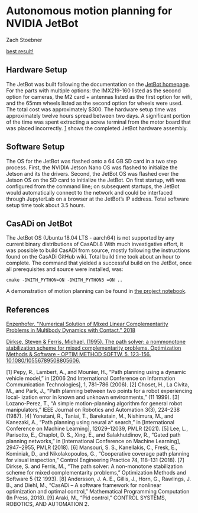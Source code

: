 # Autonomous motion planning for NVIDIA JetBot

Zach Stoebner

[best result!](/assets/nonlinear.mp4)

## Hardware Setup

The JetBot was built following the documentation on the [JetBot homepage](https://jetbot.org/master/index.html). For the parts with multiple options: the IMX219-160 listed as the second option for cameras, the M2 card + antennas listed as the first option for wifi, and the 65mm wheels listed as the second option for wheels were used. The total cost was approximately $300. The hardware setup time was approximately twelve hours spread between two days. A significant portion of the time was spent extracting a screw terminal from the motor board that was placed incorrectly. [1](/assets/fig1.jpg) shows the completed JetBot hardware assembly.

## Software Setup

The OS for the JetBot was flashed onto a 64 GB SD card in a two step process. First, the NVIDIA Jetson Nano OS was flashed to initialize the Jetson and its the drivers. Second, the JetBot OS was flashed over the Jetson OS on the SD card to initialize the JetBot. On first startup, wifi was configured from the command line; on subsequent startups, the JetBot would automatically connect to the network and could be interfaced through JupyterLab on a browser at the JetBot’s IP address. Total software setup time took about 3.5 hours.

## CasADi on JetBot

The JetBot OS (Ubuntu 18.04 LTS - aarch64) is not supported by any current binary distributions of CasADi.8  With much investigative effort, it was possible to build CasADi from source, mostly following the instructions found on the CasADi GitHub wiki. Total build time took about an hour to complete. The command that yielded a successful build on the JetBot, once all prerequisites and source were installed, was:

```
cmake -DWITH_PYTHON=ON -DWITH_PYTHON3 =ON ..
```

A demonstration of motion planning can be found in [the project notebook](https://github.com/zstoebs/jetbot_motionplanning/blob/main/nonvisual_pathplanning.ipynb). 

## References

[Enzenhofer. "Numerical Solution of Mixed Linear Complementarity Problems in Multibody Dynamics with Contact." 2018](https://www.google.com/url?sa=t&rct=j&q=&esrc=s&source=web&cd=&ved=2ahUKEwjszOvY_rH0AhU9CjQIHQFBAx0QFnoECAMQAQ&url=https%3A%2F%2Fescholarship.mcgill.ca%2Fdownloads%2F2z10ws808&usg=AOvVaw3x3QL54b3sOErLRdSzTeO5)

[Dirkse, Steven & Ferris, Michael. (1995). The path solver: a nommonotone stabilization scheme for mixed complementarity problems. Optimization Methods & Software - OPTIM METHOD SOFTW. 5. 123-156. 10.1080/10556789508805606.](https://www.researchgate.net/publication/250889964_The_path_solver_a_nommonotone_stabilization_scheme_for_mixed_complementarity_problems)

[1] Pepy, R., Lambert, A., and Mounier, H., “Path planning using a dynamic vehicle model,” in [2006 2nd International Conference on Information Communication Technologies], 1, 781–786 (2006).
[2] Choset, H., La Civita, M., and Park, J., “Path planning between two points for a robot experiencing local- ization error in known and unknown environments,” (11 1999).
[3] Lozano-Perez, T., “A simple motion-planning algorithm for general robot manipulators,” IEEE Journal on Robotics and Automation 3(3), 224–238 (1987).
[4] Yonetani, R., Taniai, T., Barekatain, M., Nishimura, M., and Kanezaki, A., “Path planning using neural a* search,” in [International Conference on Machine Learning], 12029–12039, PMLR (2021).
[5] Lee, L., Parisotto, E., Chaplot, D. S., Xing, E., and Salakhutdinov, R., “Gated path planning networks,” in [International Conference on Machine Learning], 2947–2955, PMLR (2018).
[6] Mansouri, S. S., Kanellakis, C., Fresk, E., Kominiak, D., and Nikolakopoulos, G., “Cooperative coverage path planning for visual inspection,” Control Engineering Practice 74, 118–131 (2018).
[7] Dirkse, S. and Ferris, M., “The path solver: A non-monotone stabilization scheme for mixed complementarity problems,” Optimization Methods and Software 5 (12 1993).
[8] Andersson, J. A. E., Gillis, J., Horn, G., Rawlings, J. B., and Diehl, M., “CasADi – A software framework for nonlinear optimization and optimal control,” Mathematical Programming Computation (In Press, 2018).
[9] Araki, M., “Pid control,” CONTROL SYSTEMS, ROBOTICS, AND AUTOMATION 2.
